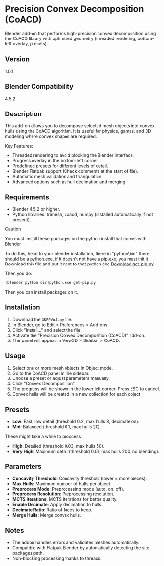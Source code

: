 # Precision Convex Decomposition (CoACD)

Blender add-on that performs high-precision convex decomposition using the CoACD library with optimized geometry (threaded rendering, bottom-left overlay, presets).

## Version
1.0.1

## Blender Compatibility
4.5.2

## Description
This add-on allows you to decompose selected mesh objects into convex hulls using the CoACD algorithm. It is useful for physics, games, and 3D modeling where convex shapes are required.

Key Features:
- Threaded rendering to avoid blocking the Blender interface.
- Progress overlay in the bottom-left corner.
- Predefined presets for different levels of detail.
- Blender Flatpak support (Check comments at the start of file).
- Automatic mesh validation and triangulation.
- Advanced options such as hull decimation and merging.

## Requirements
- Blender 4.5.2 or higher.
- Python libraries: trimesh, coacd, numpy (installed automatically if not present).
  
> [!CAUTION]
> You must install these packages on the python install that comes with Blender

To do this, head to your blender installation, there in "python\bin" there should be a python.exe, if it doesn't not have a pip.exe, you must init it
Download this file and put it next to that python.exe
[Download get-pip.py](https://bootstrap.pypa.io/get-pip.py)

Then you do:
```bash
(blender python dir)python.exe get-pip.py
```

Then you can install packages on it.

## Installation
1. Download the `GKPPVuJ.py` file.
2. In Blender, go to Edit > Preferences > Add-ons.
3. Click "Install..." and select the file.
4. Activate the "Precision Convex Decomposition (CoACD)" add-on.
5. The panel will appear in View3D > Sidebar > CoACD.

## Usage
1. Select one or more mesh objects in Object mode.
2. Go to the CoACD panel in the sidebar.
3. Choose a preset or adjust parameters manually.
4. Click "Convex Decomposition".
5. The progress will be shown in the lower left corner. Press ESC to cancel.
6. Convex hulls will be created in a new collection for each object.

## Presets
- **Low**: Fast, low detail (threshold 0.2, max hulls 8, decimate on).
- **Mid**: Balanced (threshold 0.1, max hulls 20).

These might take a while to proccess
- **High**: Detailed (threshold 0.03, max hulls 50).
- **Very High**: Maximum detail (threshold 0.01, max hulls 200, no blending).

## Parameters
- **Concavity Threshold**: Concavity threshold (lower = more pieces).
- **Max Hulls**: Maximum number of hulls per object.
- **Preprocess Mode**: Preprocessing mode (auto, on, off).
- **Preprocess Resolution**: Preprocessing resolution.
- **MCTS Iterations**: MCTS iterations for better quality.
- **Enable Decimate**: Apply decimation to hulls.
- **Decimate Ratio**: Ratio of faces to keep.
- **Merge Hulls**: Merge convex hulls.

## Notes
- The addon handles errors and validates meshes automatically.
- Compatible with Flatpak Blender by automatically detecting the site-packages path.
- Non-blocking processing thanks to threads.
